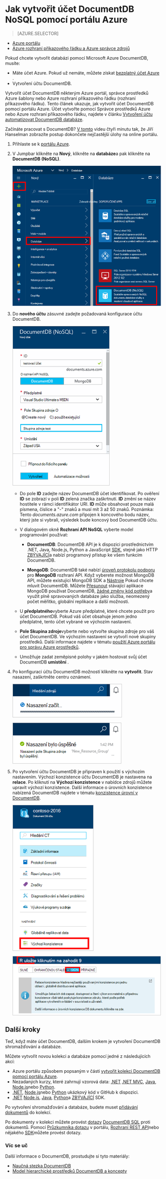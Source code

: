 <properties
    pageTitle="Jak vytvořit účet DocumentDB | Microsoft Azure"
    description="Vytvoření databáze NoSQL s Azure DocumentDB. Postupujte podle těchto pokynů a vytvořte účet DocumentDB začít vytvářet oslnivý rychlé, globální měřítko NoSQL databázi." 
    keywords="Vytvoření databáze"
    services="documentdb"
    documentationCenter=""
    authors="mimig1"
    manager="jhubbard"
    editor="monicar"/>

<tags
    ms.service="documentdb"
    ms.workload="data-services"
    ms.tgt_pltfrm="na"
    ms.devlang="na"
    ms.topic="get-started-article"
    ms.date="10/17/2016"
    ms.author="mimig"/>

# <a name="how-to-create-a-documentdb-nosql-account-using-the-azure-portal"></a>Jak vytvořit účet DocumentDB NoSQL pomocí portálu Azure

> [AZURE.SELECTOR]
- [Azure portálu](documentdb-create-account.md)
- [Azure rozhraní příkazového řádku a Azure správce zdrojů](documentdb-automation-resource-manager-cli.md)

Pokud chcete vytvořit databázi pomocí Microsoft Azure DocumentDB, musíte:

- Máte účet Azure. Pokud už nemáte, můžete získat [bezplatný účet Azure](https://azure.microsoft.com/free) . 
- Vytvoření účtu DocumentDB.  

Vytvořit účet DocumentDB některým Azure portál, správce prostředků Azure šablony nebo Azure rozhraní příkazového řádku (rozhraní příkazového řádku). Tento článek ukazuje, jak vytvořit účet DocumentDB pomocí portálu Azure. Účet vytvořte pomocí Správce prostředků Azure nebo Azure rozhraní příkazového řádku, najdete v článku [Vytvoření účtu automatizovat DocumentDB databáze](documentdb-automation-resource-manager-cli.md).

Začínáte pracovat s DocumentDB? [V tomto](https://azure.microsoft.com/documentation/videos/create-documentdb-on-azure/) videu čtyři minutu tak, že Jiří Hanselman zobrazíte postup dokončete nejčastější úlohy na online portálu.

1.  Přihlaste se k [portálu Azure](https://portal.azure.com/).
2.  V Jumpbar klikněte na **Nový**, klikněte na **databáze**a pak klikněte na **DocumentDB (NoSQL)**. 

    ![Snímek obrazovky s Azure portál zvýraznění více služeb a DocumentDB (NoSQL)](./media/documentdb-create-account/create-nosql-db-databases-json-tutorial-1.png)  

3. Do **nového účtu** zásuvné zadejte požadovaná konfigurace účtu DocumentDB.

    ![Snímek obrazovky s novou DocumentDB zásuvné](./media/documentdb-create-account/create-nosql-db-databases-json-tutorial-2.png)

    - Do pole **ID** zadejte název DocumentDB účet identifikovat.  Po ověření **ID** se zobrazí v poli **ID** zelená značka zaškrtnutí. **ID** změní se název hostitele v rámci identifikátor URI. **ID** může obsahovat pouze malá písmena, číslice a "-" znaků a musí mít 3 až 50 znaků. Poznámka: Tento *documents.azure.com* připojen k koncového bodu název, který jste si vybrali, výsledek bude koncový bod DocumentDB účtu.

    - V dialogovém okně **Rozhraní API NoSQL** vyberte model programování používat:
        - **DocumentDB**: DocumentDB API je k dispozici prostřednictvím .NET, Java, Node.js, Python a JavaScript [SDK](documentdb-sdk-dotnet.md), stejně jako HTTP [ZBÝVAJÍCÍ](https://msdn.microsoft.com/library/azure/dn781481.aspx)a nabízí programový přístup ke všem funkcím DocumentDB. 
       
        - **MongoDB**: DocumentDB také nabízí [úroveň protokolu podporu](documentdb-protocol-mongodb.md) pro **MongoDB** rozhraní API. Když vyberete možnost MongoDB API, můžete existující MongoDB SDK a [Nástroje](documentdb-mongodb-mongochef.md) Pokud chcete mluvit DocumentDB. Můžete [Přesunout](documentdb-import-data.md) stávající aplikace MongoDB používat DocumentDB, [žádné změny kód potřeby](documentdb-connect-mongodb-account.md)a využít plně spravovaných databáze jako služba, neomezený počet měřítko, globální replikace a další možnosti.

    - U **předplatného**vyberte Azure předplatné, které chcete použít pro účet DocumentDB. Pokud váš účet obsahuje jenom jedno předplatné, tento účet vybrané ve výchozím nastavení.

    - **Pole Skupina zdroje**vyberte nebo vytvořte skupina zdroje pro váš účet DocumentDB.  Ve výchozím nastavení se vytvoří nové skupiny prostředků. Další informace najdete v tématu [použití Azure portálu pro správu Azure prostředků](../articles/azure-portal/resource-group-portal.md).

    - Umožňuje zadat zeměpisné polohy v jakém hostovat svůj účet DocumentDB **umístění** . 

4.  Po konfiguraci účtu DocumentDB možností klikněte na **vytvořit**. Stav nasazení, zaškrtněte centru oznámení.  

    ![Rychlé vytvoření databáze – snímek obrazovky s centru oznámení zobrazující, že se vytváří DocumentDB účtu](./media/documentdb-create-account/create-nosql-db-databases-json-tutorial-4.png)  

    ![Snímek obrazovky oznámení centrální zobrazující, že DocumentDB účet byl úspěšně vytvořen a používaný skupina zdroje – oznámení poznámkové bloky pro školy Online databázi](./media/documentdb-create-account/create-nosql-db-databases-json-tutorial-5.png)

5.  Po vytvoření účtu DocumentDB je připraven k použití s výchozím nastavením. Výchozí konzistence účtu DocumentDB je nastavena na **relace**.  Po kliknutí na **Výchozí konzistence** v nabídce zdrojů můžete upravit výchozí konzistence. Další informace o úrovních konzistence nabízená DocumentDB najdete v tématu [konzistence úrovní v DocumentDB](documentdb-consistency-levels.md).

    ![Snímek obrazovky s zásuvné pole Skupina zdroje – začněte vývoj aplikací](./media/documentdb-create-account/create-nosql-db-databases-json-tutorial-6.png)  

    ![Snímek obrazovky s zásuvné konzistence úroveň - konzistence relace](./media/documentdb-create-account/create-nosql-db-databases-json-tutorial-7.png)  

[How to: Create a DocumentDB account]: #Howto
[Next steps]: #NextSteps
[documentdb-manage]:../articles/documentdb/documentdb-manage.md


## <a name="next-steps"></a>Další kroky

Teď, když máte účet DocumentDB, dalším krokem je vytvoření DocumentDB shromažďování a databáze. 

Můžete vytvořit novou kolekci a databáze pomocí jedné z následujících akcí:

- Azure portálu způsobem popsaným v části [vytvořit kolekci DocumentDB pomocí portálu Azure](documentdb-create-collection.md).
- Nezadaných kurzy, které zahrnují vzorová data: [.NET](documentdb-get-started.md) [.NET MVC](documentdb-dotnet-application.md), [Java](documentdb-java-application.md), [Node.js](documentdb-nodejs-application.md)nebo [Python](documentdb-python-application.md).
- [.NET](documentdb-dotnet-samples.md#database-examples), [Node.js](documentdb-nodejs-samples.md#database-examples)nebo [Python](documentdb-python-samples.md#database-examples) ukázkový kód v GitHub k dispozici.
- [.NET](documentdb-sdk-dotnet.md) [Node.js](documentdb-sdk-node.md), [Java](documentdb-sdk-java.md), [Python](documentdb-sdk-python.md)a [ZBÝVAJÍCÍ](https://msdn.microsoft.com/library/azure/mt489072.aspx) SDK.

Po vytvoření shromažďování a databáze, budete muset [přidávání dokumentů](documentdb-view-json-document-explorer.md) do kolekcí.

Po dokumenty v kolekci můžete provést [dotazy](documentdb-sql-query.md#executing-queries) [DocumentDB SQL](documentdb-sql-query.md) proti dokumentů. Pomocí [Průzkumníka dotazu](documentdb-query-collections-query-explorer.md) v portálu, [Rozhraní REST API](https://msdn.microsoft.com/library/azure/dn781481.aspx)nebo nějakého [SDK](documentdb-sdk-dotnet.md)můžete provést dotazy.

### <a name="learn-more"></a>Víc se uč

Další informace o DocumentDB, prostudujte si tyto materiály:

-   [Naučná stezka DocumentDB](https://azure.microsoft.com/documentation/learning-paths/documentdb/)
-   [Model hierarchické prostředků DocumentDB a koncepty](documentdb-resources.md)
